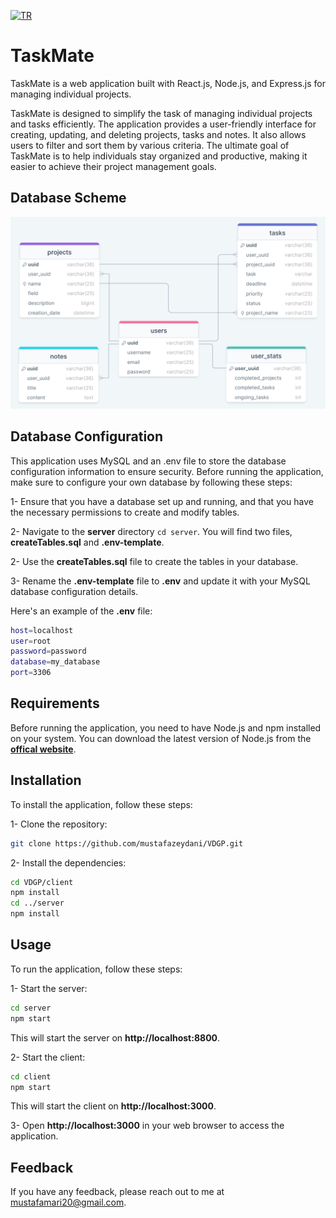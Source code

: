 [![TR](https://img.shields.io/badge/lang-TR-blue.svg)](https://github.com/mustafazeydani/VDGP)
# TaskMate
TaskMate is a web application built with React.js, Node.js, and Express.js for managing individual projects.

TaskMate is designed to simplify the task of managing individual projects and tasks efficiently. The application provides a user-friendly interface for creating, updating, and deleting projects, tasks and notes. It also allows users to filter and sort them by various criteria. The ultimate goal of TaskMate is to help individuals stay organized and productive, making it easier to achieve their project management goals.

## Database Scheme
![scheme](./assets/diagrams/scheme.png)

## Database Configuration
This application uses MySQL and  an .env file to store the database configuration information to ensure security. Before running the application, make sure to configure your own database by following these steps:

1- Ensure that you have a database set up and running, and that you have the necessary permissions to create and modify tables.

2- Navigate to the **server** directory `cd server`. You will find two files, **createTables.sql** and **.env-template**. 

2- Use the **createTables.sql** file to create the tables in your database.

3- Rename the **.env-template** file to **.env** and update it with your MySQL database configuration details.

Here's an example of the **.env** file:

```bash
host=localhost
user=root
password=password
database=my_database
port=3306
```

## Requirements
Before running the application, you need to have Node.js and npm installed on your system. You can download the latest version of Node.js from the [**offical website**](https://nodejs.org/).

## Installation
To install the application, follow these steps:

1- Clone the repository: 

```bash
git clone https://github.com/mustafazeydani/VDGP.git
```

2- Install the dependencies:

```bash
cd VDGP/client
npm install
cd ../server
npm install
```

## Usage
To run the application, follow these steps:

1- Start the server:

```bash
cd server
npm start
```

This will start the server on **http[]()://localhost:8800**.

2- Start the client:

```bash
cd client
npm start
```

This will start the client on **http[]()://localhost:3000**.

3- Open **http[]()://localhost:3000** in your web browser to access the application.

## Feedback

If you have any feedback, please reach out to me at mustafamari20@gmail.com.
